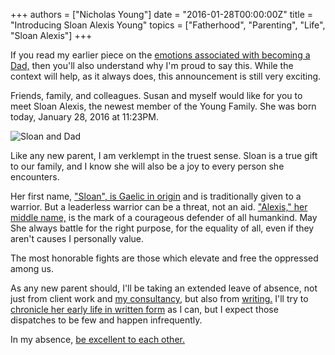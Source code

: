 +++
authors = ["Nicholas Young"]
date = "2016-01-28T00:00:00Z"
title = "Introducing Sloan Alexis Young"
topics = ["Fatherhood", "Parenting", "Life", "Sloan Alexis"]
+++

If you read my earlier piece on the [emotions associated with becoming a Dad,](/2016/01/dad-jokes/) then you'll also understand why I'm proud to say this. While the context will help, as it always does, this announcement is still very exciting.

Friends, family, and colleagues. Susan and myself would like for you to meet Sloan Alexis, the newest member of the Young Family. She was born today, January 28, 2016 at 11:23PM.

![Sloan and Dad](sloan-and-dad.jpg)

Like any new parent, I am verklempt in the truest sense. Sloan is a true gift to our family, and I know she will also be a joy to every person she encounters.

Her first name, ["Sloan", is Gaelic in origin](http://www.sheknows.com/baby-names/name/sloan) and is traditionally given to a warrior. But a leaderless warrior can be a threat, not an aid. ["Alexis," her middle name,](http://www.sheknows.com/baby-names/name/alexis) is the mark of a courageous defender of all humankind. May She always battle for the right purpose, for the equality of all, even if they aren't causes I personally value.

The most honorable fights are those which elevate and free the oppressed among us.

As any new parent should, I'll be taking an extended leave of absence, not just from client work and [my consultancy,](https://secretfader.com) but also from [writing.](/) I'll try to [chronicle her early life in written form](/blog/category/dadthings/) as I can, but I expect those dispatches to be few and happen infrequently.

In my absence, [be excellent to each other.](https://www.youtube.com/watch?v=N_yJFLvmjJY)
